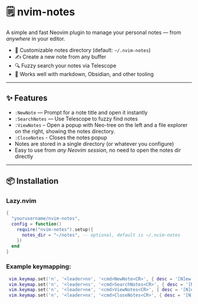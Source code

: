 # 🗒️ nvim-notes

A simple and fast Neovim plugin to manage your personal notes — from *anywhere* in your editor.

- 📁 Customizable notes directory (default: `~/.nvim-notes`)
- ✍️ Create a new note from any buffer
- 🔍 Fuzzy search your notes via Telescope
- 🧠 Works well with markdown, Obsidian, and other tooling

---

## ✨ Features

- `:NewNote` — Prompt for a note title and open it instantly
- `:SearchNotes` — Use Telescope to fuzzy find notes
- `:ViewNotes` – Open a popup with Neo-tree on the left and a file explorer on the right, showing the notes directory.
- `:CloseNotes` - Closes the notes popup
- Notes are stored in a single directory (or whatever you configure)
- Easy to use from *any Neovim session*, no need to open the notes dir directly

---

## 📦 Installation

### Lazy.nvim

```lua
{
  "yourusername/nvim-notes",
  config = function()
    require("nvim-notes").setup({
      notes_dir = "~/notes", -- optional, default is ~/.nvim-notes
    })
  end
}
```

### Example keymapping:
```lua
 vim.keymap.set('n', '<leader>nn', '<cmd>NewNote<CR>', { desc = '[N]ew [N]ote' })
 vim.keymap.set('n', '<leader>ns', '<cmd>SearchNotes<CR>', { desc = '[N]otes [S]earch' })
 vim.keymap.set('n', '<leader>ne', '<cmd>ViewNotes<CR>', { desc = '[N]otes [E]xplorer' })
 vim.keymap.set('n', '<leader>nx', '<cmd>CloseNotes<CR>', { desc = '[N]otes E[x]it' })
```
